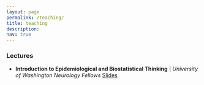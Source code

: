 ```yaml
---
layout: page
permalink: /teaching/
title: teaching
description: 
nav: true
---
```


### Lectures

- **Introduction to Epidemiological and Biostatistical Thinking** | *University of Washington Neurology Fellows*
	[Slides](https://github.com/mbannick/uw-neurology-fellows)